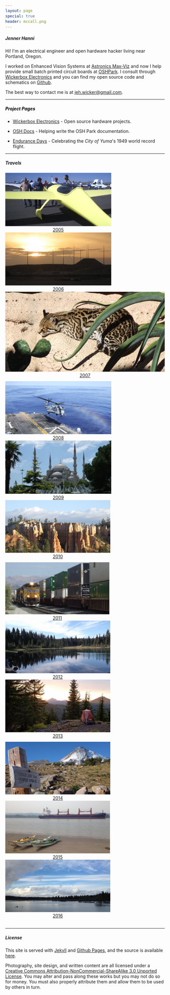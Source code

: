 ```yaml
---
layout: page
special: true
header: mccall.png
---
```


##### Jenner Hanni

Hi! I'm an electrical engineer and open hardware hacker living near Portland, Oregon. 

I worked on Enhanced Vision Systems at <a href="http://max-viz.com">Astronics Max-Viz</a> and now I help provide small batch printed circuit boards at <a href="http://oshpark.com">OSHPark</a>. I consult through <a href="http://wickerbox.net">Wickerbox Electronics</a> and you can find my open source code and schematics on <a href="http://github.com/wicker/">Github</a>.

The best way to contact me is at <a href="mailto:jeh.wicker@gmail.com">jeh.wicker@gmail.com</a>.

<hr>

##### <a id="projects" style="color: #000;">Project Pages</a>
<!--- <a href="/lakebot/">LakeBot</a> - Exploring rivers and lakes with an underwater robot.  -->
- <a href="http://wickerbox.net/">Wickerbox Electronics</a> - Open source hardware projects.  
<!--- <a href="/the-weekly-circuit/">The Weekly Circuit</a> - Playing around with electronics.  -->
- <a href="http://docs.oshpark.com/">OSH Docs</a> - Helping write the OSH Park documentation.
<!--- <a href="/advent-of-code/">Advent of Code</a> - Programming challenge solution log in Python.  -->
<!--- <a href="/geo-labs/">Geology Labs</a> - Simple geology visualization with ArcGIS.-->
- <a href="/endurance-days">Endurance Days</a> - Celebrating the <em>City of Yuma</em>'s 1949 world record flight.
<hr>

##### Travels

<div class="container" style="text-align:center;">
  <div class="value-props row" style="margin-top: 10px;">
	  <div class="four columns blogthumb"><a href="/travels/index.html#2005"><img style="width: 100%; margin: 0px;" src="/img/thumbs/copperstate.png">2005</a></div>
	  <div class="four columns blogthumb"><a href="/travels/index.html#2006"><img style="width: 100%; margin: 0px;" src="/img/thumbs/alasad.png">2006</a></div>
	  <div class="four columns blogthumb"><a href="/travels/index.html#2007"><img style="width: 100%; margin: 0px;" src="/img/thumbs/asdm.png">2007</a></div>
	</div>
  <div class="value-props row" style="margin-top: 10px;">
	  <div class="four columns blogthumb"><a href="/travels/index.html#2008"><img style="width: 100%; margin: 0px;" src="/img/thumbs/flightops.png">2008</a></div>
	  <div class="four columns blogthumb"><a href="/travels/index.html#2009"><img style="width: 100%; margin: 0px;" src="/img/thumbs/istanbul.png">2009</a></div>
	  <div class="four columns blogthumb"><a href="/travels/index.html#2010"><img style="width: 100%; margin: 0px;" src="/img/thumbs/brycecanyon.png">2010</a></div>
	</div>
  <div class="value-props row" style="margin-top: 10px;">
	  <div class="four columns blogthumb"><a href="/travels/index.html#2011"><img style="width: 100%; margin: 0px;" src="/img/thumbs/kelsodepot.png">2011</a></div>
	  <div class="four columns blogthumb"><a href="/travels/index.html#2012"><img style="width: 100%; margin: 0px;" src="/img/thumbs/polecreek.png">2012</a></div>
	  <div class="four columns blogthumb"><a href="/travels/index.html#2013"><img style="width: 100%; margin: 0px;" src="/img/thumbs/tumble.png">2013</a></div>
	</div>
  <div class="value-props row" style="margin-top: 10px;">
	  <div class="four columns blogthumb"><a href="/travels/index.html#2014"><img style="width: 100%; margin: 0px;" src="/img/thumbs/cooperspur.png">2014</a></div>
	  <div class="four columns blogthumb"><a href="/travels/index.html#2015"><img style="width: 100%; margin: 0px;" src="/img/thumbs/kayaking.png">2015</a></div>
	  <div class="four columns blogthumb"><a href="/travels/index.html#2016"><img style="width: 100%; margin: 0px;" src="/img/thumbs/refuge-flooded.png">2016</a></div>
	</div>
</div>
<br />	

<hr>

##### License

This site is served with <a href="https://jekyllrb.com/">Jekyll</a> and <a href="https://pages.github.com/">Github Pages</a>, and the source is available <a href="http://github.com/wicker/wicker.github.io">here</a>.

Photography, site design, and written content are all licensed under a <a href="http://creativecommons.org/licenses/by-nc-sa/3.0/">Creative Commons Attribution-NonCommercial-ShareAlike 3.0 Unported License</a>. You may alter and pass along these works but you may not do so for money. You must also properly attribute them and allow them to be used by others in turn.


